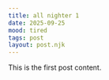 ```yaml
---
title: all nighter 1
date: 2025-09-25
mood: tired
tags: post
layout: post.njk
---
```


This is the first post content.